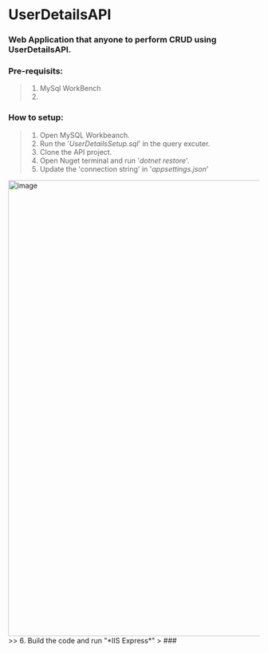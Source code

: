 # UserDetailsAPI

 ### Web Application that anyone to perform CRUD using UserDetailsAPI.


 ### Pre-requisits:
> 1. MySql WorkBench
> 2. 
 ### How to setup:
> 1. Open MySQL Workbeanch.
> 2. Run the '*UserDetailsSetup.sql*' in the query excuter.
> 3. Clone the API project.
> 4. Open Nuget terminal and run '*dotnet restore*'.
> 5. Update the 'connection string' in '*appsettings.json*'
<img width="914" alt="image" src="https://github.com/shiva466/UserDetailsAPI/assets/37341802/6b7afe6d-ebfc-4523-9ffc-2592893b3617">
>> 6. Build the code and run "*IIS Express*"
>
###  

